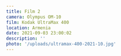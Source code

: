 ```yaml
---
title: Film 2
camera: Olympus OM-10
film: Kodak UltraMax 400
location: Armenia
date: 2021-09-03 23:00:02
description: ''
photo: '/uploads/ultramax-400-2021-10.jpg'
---
```

